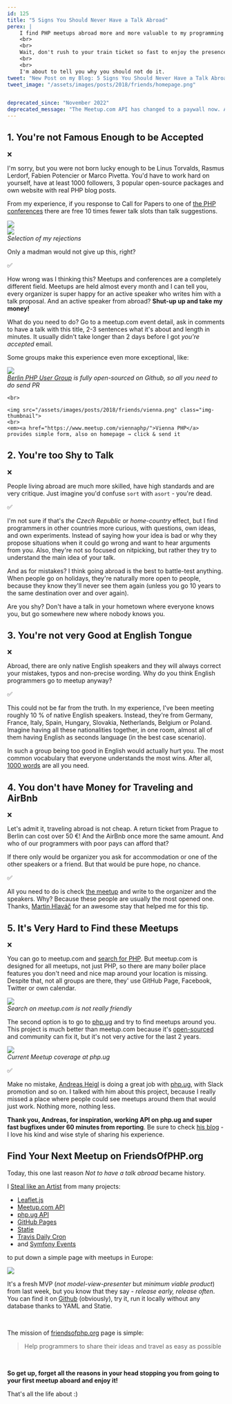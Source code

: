 ```yaml
---
id: 125
title: "5 Signs You Should Never Have a Talk Abroad"
perex: |
    I find PHP meetups abroad more and more valuable to my programming life. They're the best place to diverse my skills and knowledge without eating dump and self-proclaiming Twitter feeds.
    <br>
    <br>
    Wait, don't rush to your train ticket so fast to enjoy the presence of great developers, interesting topic, surprisingly open-minded people and tasty beer afterward.
    <br>
    <br>
    I'm about to tell you why you should not do it.
tweet: "New Post on my Blog: 5 Signs You Should Never Have a Talk Abroad #commnity #cfp #friendsofphp"
tweet_image: "/assets/images/posts/2018/friends/homepage.png"


deprecated_since: "November 2022"
deprecated_message: "The Meetup.com API has changed to a paywall now. Also the REST API was changed to GraphQL and there is no documentation about endpoints of meetups by groups. The visit rate of page is also 3-5 people a day. For there reasons, it does not make sense to maintain this page anymore, so I've sunset it."
---
```


## 1. You're not Famous Enough to be Accepted

❌

I'm sorry, but you were not born lucky enough to be Linus Torvalds, Rasmus Lerdorf, Fabien Potencier or Marco Pivetta. You'd have to work hard on yourself, have at least 1000 followers, 3 popular open-source packages and own website with real PHP blog posts.

From my experience, if you response to Call for Papers to one of [the PHP conferences](http://php.net/conferences/index.php) there are free 10 times fewer talk slots than talk suggestions.

<div class="text-center mb-4">
    <img src="/assets/images/posts/2018/friends/ou.png" class="img-thumbnail">
    <br>
    <img src="/assets/images/posts/2018/friends/ou2.png" class="img-thumbnail">
    <br>
    <em>Selection of my rejections</em>
</div>

Only a madman would not give up this, right?

✅

How wrong was I thinking this? Meetups and conferences are a completely different field. Meetups are held almost every month and I can tell you, every organizer is super happy for an active speaker who writes him with a talk proposal. And an active speaker from abroad? **Shut-up up and take my money!**

What do you need to do? Go to a meetup.com event detail, ask in comments to have a talk with this title, 2-3 sentences what it's about and length in minutes. It usually didn't take longer than 2 days before I got *you're accepted* email.

Some groups make this experience even more exceptional, like:

<div class="text-center">
    <img src="/assets/images/posts/2018/friends/berlin.png" class="img-thumbnail">
    <br>
    <em><a href="http://www.bephpug.de/">Berlin PHP User Group</a> is fully open-sourced on Github, so all you need to do send PR</em>

    <br>

    <img src="/assets/images/posts/2018/friends/vienna.png" class="img-thumbnail">
    <br>
    <em><a href="https://www.meetup.com/viennaphp/">Vienna PHP</a> provides simple form, also on homepage → click & send it
</div>


## 2. You're too Shy to Talk

❌

People living abroad are much more skilled, have high standards and are very critique. Just imagine you'd confuse `sort` with `asort` - you're dead.

✅

I'm not sure if that's *the Czech Republic* or *home-country* effect, but I find programmers in other countries more curious, with questions, own ideas, and own experiments. Instead of saying how your idea is bad or why they propose situations when it could go wrong and want to hear arguments from you. Also, they're not so focused on nitpicking, but rather they try to understand the main idea of your talk.

And as for mistakes? I think going abroad is the best to battle-test anything. When people go on holidays, they're naturally more open to people, because they know they'll never see them again (unless you go 10 years to the same destination over and over again).

Are you shy? Don't have a talk in your hometown where everyone knows you, but go somewhere new where nobody knows you.

## 3. You're not very Good at English Tongue

❌

Abroad, there are only native English speakers and they will always correct your mistakes, typos and non-precise wording. Why do you think English programmers go to meetup anyway?

✅

This could not be far from the truth. In my experience, I've been meeting roughly 10 % of native English speakers. Instead, they're from Germany, France, Italy, Spain, Hungary, Slovakia, Netherlands, Belgium or Poland. Imagine having all these nationalities together, in one room, almost all of them having English as seconds language (in the best case scenario).

In such a group being too good in English would actually hurt you. The most common vocabulary that everyone understands the most wins.
After all, [1000 words](https://xkcd.com/simplewriter) are all you need.

## 4. You don't have Money for Traveling and AirBnb

❌

Let's admit it, traveling abroad is not cheap. A return ticket from Prague to Berlin can cost over 50 €! And the AirBnb once more the same amount. And who of our programmers with poor pays can afford that?

If there only would be organizer you ask for accommodation or one of the other speakers or a friend. But that would be pure hope, no chance.

✅

All you need to do is check [the meetup](https://www.meetup.com/sfugberlin/events) and write to the organizer and the speakers. Why? Because these people are usually the most opened one. Thanks, [Martin Hlaváč](http://mhlavac.net) for an awesome stay that helped me for this tip.

## 5. It's Very Hard to Find these Meetups

❌

You can go to meetup.com and [search for PHP](https://www.meetup.com/find/events/?allMeetups=false&keywords=php). But meetup.com is designed for all meetups, not just PHP, so there are many boiler place features you don't need and nice map around your location is missing. Despite that, not all groups are there, they' use GitHub Page, Facebook, Twitter or own calendar.


<div class="text-center mb-4">
    <img src="/assets/images/posts/2018/friends/meetupcom.png" class="img-thumbnail">
    <br>
    <em>Search on meetup.com is not really friendly</em>
</div>

The second option is to go to [php.ug](http://php.ug) and try to find meetups around you. This project is much better than meetup.com because it's [open-sourced](https://github.com/php-ug/php.ug) and community can fix it, but it's not very active for the last 2 years.

<div class="text-center">
    <img src="/assets/images/posts/2018/friends/phpug.png" class="img-thumbnail">
    <br>
    <em>Current Meetup coverage at php.ug</em>
</div>

✅

Make no mistake, [Andreas Heigl](https://github.com/heiglandreas) is doing a great job with [php.ug](http://php.ug), with Slack promotion and so on. I talked with him about this project, because I really missed a place where people could see meetups around them that would just work. Nothing more, nothing less.

**Thank you, Andreas, for inspiration, working API on php.ug and super fast bugfixes under 60 minutes from reporting**. Be sure to check [his blog](http://andreas.heigl.org) - I love his kind and wise style of sharing his experience.

## Find Your Next Meetup on FriendsOfPHP.org

Today, this one last reason *Not to have a talk abroad* became history.

I [Steal like an Artist](/blog/2017/09/25/3-non-it-books-that-help-you-to-become-better-programmer/#steal-like-and-artist-by-austing-kleon) from many projects:

- [Leaflet.js](https://leafletjs.com)
- [Meetup.com API](https://www.meetup.com/meetup_api)
- [php.ug API](https://php-ug.github.io/php.ug/api)
- [GitHub Pages](https://pages.github.com)
- [Statie](https://www.statie.org)
- [Travis Daily Cron](https://docs.travis-ci.com/user/cron-jobs)
- and [Symfony Events](https://symfony.com/events)

to put down a simple page with meetups in Europe:

<a href="https://friendsofphp.org/">
    <img src="/assets/images/posts/2018/friends/homepage.png" class="img-thumbnail">
</a>

It's a fresh MVP (*not model-view-presenter* but *minimum viable product*) from last week, but you know that they say - *release early, release often*. You can find it on [Github](https://github.com/tomasvotruba/friendsofphp.org) (obviously), try it, run it locally without any database thanks to YAML and Statie.

<br>

The mission of [friendsofphp.org](https://friendsofphp.org) page is simple:

<blockquote class="blockquote text-center">
    Help programmers to share their ideas and travel as easy as possible
</blockquote>

<br>

**So get up, forget all the reasons in your head stopping you from going to your first meetup aboard and enjoy it!**

That's all the life about :)
